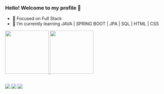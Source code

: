 ### Hello! Welcome to my profile 👋

- 🔭 Focused on Full Stack
- 🌱 I’m currently learning JAVA | SPRING BOOT | JPA | SQL | HTML | CSS

<div>
 <a href="https://github.com/Nasalees">
  <img height="140em" src="https://github-readme-stats-eight-theta.vercel.app/api?username=Nasalees&show_icons=true&theme=dark&include_all_commits=true&count_private=true"/>
  <img height="140em" src="https://github-readme-stats-eight-theta.vercel.app/api/top-langs/?username=Nasalees&layout=compact&langs_count=8&theme=dark"/>
    
</div>

##

<div>
  
<a href="https://www.instagram.com/nasalees/" target="_blank"><img src="https://img.shields.io/badge/Instagram-E4405F?style=for-the-badge&logo=instagram&logoColor=white" target="_blank"></a>
<a href = "mailto:contatonathaliasales@gmai.com"><img src="https://img.shields.io/badge/Gmail-D14836?style=for-the-badge&logo=gmail&logoColor=white" alvo ="_blank"></a>
<a href="https://www.linkedin.com/in/nath%C3%A1lia-sales-630470222/" target="_blank"><img src="https://img.shields.io/badge/LinkedIn-0077B5?style=for-the-badge&logo=linkedin&logoColor=white" target="_blank"></a> 

</div>


